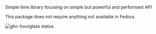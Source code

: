 Simple time library focusing on simple but powerful and performant API

This package does not require anything not available in Fedora.

![ghc-hourglass status](https://copr.fedorainfracloud.org/coprs/g/weldr/bdcs-haskell-deps/package/ghc-hourglass/status_image/last_build.png)
